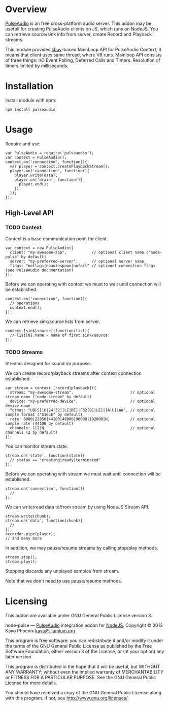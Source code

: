 # Overview

[PulseAudio](http://www.freedesktop.org/wiki/Software/PulseAudio/) is an free cross-platform audio server. This addon may be usefull for creating PulseAudio clients on JS, which runs on NodeJS.
You can retrieve source/sink info from server, create Record and Playback streams.

This module provides [libuv](https://github.com/joyent/libuv)-based MainLoop API for PulseAudio Context, it means that client uses same thread, where V8 runs.
Mainloop API consists of three things: I/O Event Polling, Deferred Calls and Timers. Resolution of timers limited by milliseconds.

# Installation

Install module with npm:

    npm install pulseaudio

# Usage

Require and use:

    var PulseAudio = require('pulseaudio');
    var context = PulseAudio();
    context.on('connection', function(){
      var player = context.createPlaybackStream();
      player.on('connection', function(){
        player.write(data);
        player.on('drain', function(){
          player.end();
        });
      });
    });

## High-Level API

### TODO Context

Context is a base communication point for client.

    var context = new PulseAudio({
      client: "my-awesome-app",           // optional client name ("node-pulse" by default)
      server: "my-preferred-server",      // optional server name
      flags: "noflags|noautospawn|nofail" // optional connection flags (see PulseAudio documentation)
    });

Before we can operating with context we must to wait until connection will be established.

    context.on('connection', function(){
      // operations
      context.end();
    });

We can retrieve sink/source lists from server.

    context.[sink|source](function(list){
      // list[0].name - name of first sink/source
    });

### TODO Streams

Streams designed for sound i/o purpose.

We can create record/playback streams after context connection established.

    var stream = context.[record|playback]({
      stream: "my-awesome-stream",                         // optional stream name ("node-stream" by default)
      device: "my-preferred-device",                       // optional device name
      format: "U8|S[16|24|32][LE|BE]|F32[BE|LE]|[A|U]LAW", // optional sample format ("S16LE" by default)
      rate: 8000|22050|44100|48000|96000|192000|N,         // optional sample rate (44100 by default)
      channels: 1|2|N                                      // optional channels (2 by default)
    });

You can monitor stream state.

    stream.on('state', function(state){
      // status == "creating|ready|terminated"
    });

Before we can operating with stream we must wait until connection will be established.

    stream.on('connection', function(){
      //
    });

We can write/read data to/from stream by using NodeJS Stream API.

    stream.write(chunk);
    stream.on('data', function(chunk){
      //
    });
    recorder.pipe(player);
    // and many more

In addition, we may pause/resume streams by calling stop/play methods.

    stream.stop();
    stream.play();

Stopping discards any unplayed samples from stream.

Note that we don't need to use pause/resume methods.

# Licensing

This addon are available under GNU General Public License version 3.

node-pulse — [PulseAudio](http://www.freedesktop.org/wiki/Software/PulseAudio/) integration addon for [NodeJS](http://nodejs.org/).
Copyright © 2013  Kayo Phoenix <kayo@illumium.org>

This program is free software: you can redistribute it and/or modify
it under the terms of the GNU General Public License as published by
the Free Software Foundation, either version 3 of the License, or
(at your option) any later version.

This program is distributed in the hope that it will be useful,
but WITHOUT ANY WARRANTY; without even the implied warranty of
MERCHANTABILITY or FITNESS FOR A PARTICULAR PURPOSE.  See the
GNU General Public License for more details.

You should have received a copy of the GNU General Public License
along with this program. If not, see <http://www.gnu.org/licenses/>.
